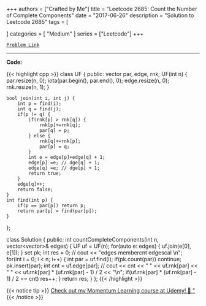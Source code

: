 
+++
authors = ["Crafted by Me"]
title = "Leetcode 2685: Count the Number of Complete Components"
date = "2017-06-26"
description = "Solution to Leetcode 2685"
tags = [
    
]
categories = [
    "Medium"
]
series = ["Leetcode"]
+++



[`Problem Link`](https://leetcode.com/problems/count-the-number-of-complete-components/description/)

---



**Code:**

{{< highlight cpp >}}
class UF {
    public:
    vector<int> par, edge, rnk;
    UF(int n) {
        par.resize(n, 0);
        iota(par.begin(), par.end(), 0);
        edge.resize(n, 0);
        rnk.resize(n, 1);
    }
    
    bool join(int i, int j) {
        int p = find(i);
        int q = find(j);
        if(p != q) {
            if(rnk[p] > rnk[q]) {
                rnk[p]+=rnk[q];
                par[q] = p;
            } else {
                rnk[q]+=rnk[p];
                par[p] = q;         
            }
            int e = edge[p]+edge[q] + 1;
            edge[p] =e; // dge[q] + 1;
            edge[q] =e; // dge[p] + 1;            
            return true;
        }
        edge[q]++;
        return false;
    }
    int find(int p) {
        if(p == par[p]) return p;
        return par[p] = find(par[p]);
    }
};

class Solution {
public:
    int countCompleteComponents(int n, vector<vector<int>>& edges) {
        UF uf = UF(n);
        for(auto e: edges) {
            uf.join(e[0], e[1]);
        }
        set<int> pk;
        int res = 0;
            // cout << "edges membercnt edgescal \n";         
        for(int i = 0; i < n; i++) {
            int par = uf.find(i);
            if(pk.count(par)) continue;
            pk.insert(par);
            int cnt = uf.edge[par];
            // cout << cnt << " " << uf.rnk[par] << " " << uf.rnk[par] * (uf.rnk[par] - 1) / 2 << "\n";
            if(uf.rnk[par] * (uf.rnk[par] - 1) / 2 == cnt) res++;
        }
        return res;
    }
};
{{< /highlight >}}



{{< notice tip >}}
[Check out my Momentum Learning course at Udemy! 🚀 "](https://www.udemy.com/course/blind-75-the-data-structures-and-algorithms-essentials/)
{{< /notice >}}

